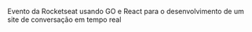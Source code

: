 Evento da Rocketseat usando GO e React para o desenvolvimento de um site de conversação em tempo real
